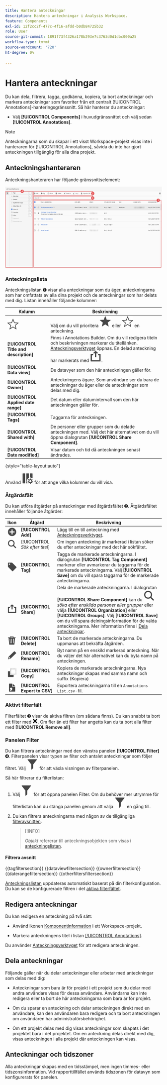 ```yaml
---
title: Hantera anteckningar
description: Hantera anteckningar i Analysis Workspace.
feature: Components
exl-id: 12f2cc2f-477c-4f16-afdd-b0db84725b32
role: User
source-git-commit: 1891f73f4326a178b293e7c3763d0d1dbc000a25
workflow-type: tm+mt
source-wordcount: '720'
ht-degree: 0%

---
```


# Hantera anteckningar

Du kan dela, filtrera, tagga, godkänna, kopiera, ta bort anteckningar och markera anteckningar som favoriter från ett centralt [!UICONTROL Annotations]-hanteringsgränssnitt. Så här hanterar du anteckningar:

* Välj **[!UICONTROL Components]** i huvudgränssnittet och välj sedan **[!UICONTROL Annotations]**.


>[!NOTE]
>
>Anteckningarna som du skapar i ett visst Workspace-projekt visas inte i hanteraren för [!UICONTROL Annotations], såvida du inte har gjort anteckningen tillgänglig för alla dina projekt.
>

## Anteckningshanteraren

Anteckningshanteraren har följande gränssnittselement:

![Anteckningsgränssnitt](assets/annotations-manager.png)

### Anteckningslista

Anteckningslistan ➊ visar alla anteckningar som du äger, anteckningarna som har omfattats av alla dina projekt och de anteckningar som har delats med dig. Listan innehåller följande kolumner:

| Kolumn | Beskrivning |
| --- | --- | 
| ![StarOutline](/help/assets/icons/StarOutline.svg) | Välj om du vill prioritera ![Star](/help/assets/icons/Star.svg) eller ![StarOutline](/help/assets/icons/StarOutline.svg) en anteckning. |
| **[!UICONTROL Title and description]** | Finns i Annotations Builder. Om du vill redigera titeln och beskrivningen markerar du titellänken. [Anteckningsverktyget](/help/components/annotations/create-annotations.md#annotation-builder) öppnas. En delad anteckning har markerats med ![Dela](/help/assets/icons/ShareAlt.svg). |
| **[!UICONTROL Data view]** | De datavyer som den här anteckningen gäller för. |
| **[!UICONTROL Owner]** | Anteckningens ägare. Som användare ser du bara de anteckningar du äger eller de anteckningar som delas med dig. |
| **[!UICONTROL Applied date range]** | Det datum eller datumintervall som den här anteckningen gäller för. |
| **[!UICONTROL Tags]** | Taggarna för anteckningen. |
| **[!UICONTROL Shared with]** | De personer eller grupper som du delade anteckningen med. Välj det här alternativet om du vill öppna dialogrutan **[!UICONTROL Share Component]**. |
| **[!UICONTROL Date modified]** | Visar datum och tid då anteckningen senast ändrades. |

{style="table-layout:auto"}

Använd ![ColumnSetting](/help/assets/icons/ColumnSetting.svg) för att ange vilka kolumner du vill visa.

### Åtgärdsfält

Du kan utföra åtgärder på anteckningar med åtgärdsfältet ➋. Åtgärdsfältet innehåller följande åtgärder:

| Ikon | Åtgärd | Beskrivning |
|:--:|---|---|
| ![AddCircle](/help/assets/icons/AddCircle.svg) | **[!UICONTROL Add]** | Lägg till en till anteckning med [Anteckningsverktyget](create-annotations.md#annotation-builder). |
| ![Sök](/help/assets/icons/Search.svg) | [!UICONTROL *Sök efter titel*] | Om ingen anteckning är markerad i listan söker du efter anteckningar med det här sökfältet. |
| ![Etikett](/help/assets/icons/Label.svg) | **[!UICONTROL Tag]** | Tagga de markerade anteckningarna. I dialogrutan **[!UICONTROL Tag Component]** markerar eller avmarkerar du taggarna för de markerade anteckningarna. Välj **[!UICONTROL Save]** om du vill spara taggarna för de markerade anteckningarna. |
| ![Dela](/help/assets/icons/ShareAlt.svg) | **[!UICONTROL Share]** | Dela de markerade anteckningarna. I dialogrutan **[!UICONTROL Share Component]** kan du ![ söka ](/help/assets/icons/Search.svg) *söka efter enskilda personer eller grupper* eller välja **[!UICONTROL Organization]** eller **[!UICONTROL Groups]**. Välj **[!UICONTROL Save]** om du vill spara delningsinformation för de valda anteckningarna. Mer information finns i [Dela anteckningar](#share-annotations). |
| ![Ta bort](/help/assets/icons/Delete.svg) | **[!UICONTROL Delete]** | Ta bort de markerade anteckningarna. Du uppmanas att bekräfta åtgärden. |
| ![Redigera](/help/assets/icons/Edit.svg) | **[!UICONTROL Rename]** | Byt namn på en enskild markerad anteckning. När du väljer det här alternativet kan du byta namn på anteckningen. |
| ![Kopiera](/help/assets/icons/Copy.svg) | **[!UICONTROL Copy]** | Kopiera de markerade anteckningarna. Nya anteckningar skapas med samma namn och suffix (Kopiera) |
| ![FileCSV](/help/assets/icons/FileCSV.svg) | **[!UICONTROL Export to CSV]** | Exportera anteckningarna till en `Annotations List.csv`-fil. |

### Aktivt filterfält

Filterfältet ➌ visar de aktiva filtren (om sådana finns). Du kan snabbt ta bort ett filter med ![CrossSize75](/help/assets/icons/CrossSize75.svg). Om fler än ett filter har angetts kan du ta bort alla filter med **[!UICONTROL Remove all]**.

### Panelen Filter

Du kan filtrera anteckningar med den vänstra panelen **[!UICONTROL Filter]** ➍. Filterpanelen visar typen av filter och antalet anteckningar som följer filtret. Välj ![Filter](/help/assets/icons/Filter.svg) för att växla visningen av filterpanelen.

Så här filtrerar du filterlistan:

1. Välj ![Filter](/help/assets/icons/Filter.svg) för att öppna panelen Filter. Om du behöver mer utrymme för filterlistan kan du stänga panelen genom att välja ![Filter](/help/assets/icons/Filter.svg) en gång till.
1. Du kan filtrera anteckningarna med någon av de tillgängliga [filteravsnitten](#filter-sections).

   >[!INFO]
   >
   >*Objekt* refererar till anteckningsobjekten som visas i [anteckningslistan](manage-annotations.md#annotations-list).
   > 

#### Filtrera avsnitt

{{tagfiltersection}}
{{dataviewfiltersection}}
{{ownerfiltersection}}
{{daterangefiltersection}}
{{otherfiltersfiltersection}}


[Anteckningslistan](manage-annotations.md#annotations-list) uppdateras automatiskt baserat på din filterkonfiguration. Du kan se de konfigurerade filtren i det [aktiva filterfältet](manage-annotations.md#active-filter-bar).


## Redigera anteckningar

Du kan redigera en anteckning på två sätt:

* Använd ikonen [Komponentinformation](/help/components/use-components-in-workspace.md#component-info) i ett Workspace-projekt.

* Markera anteckningens titel i listan [[!UICONTROL Annotations]](#annotations-list).

Du använder [Anteckningsverktyget](/help/components/annotations/create-annotations.md#annotation-builder) för att redigera anteckningen.

## Dela anteckningar

Följande gäller när du delar anteckningar eller arbetar med anteckningar som delas med dig:

* Anteckningar som bara är för projekt i ett projekt som du delar med andra användare visas för dessa användare. Användarna kan inte redigera eller ta bort de här anteckningarna som bara är för projekt.
* Om du sparar en anteckning och delar anteckningen direkt med en användare, kan den användaren bara redigera och ta bort anteckningen om användaren har administratörsbehörighet.

* Om ett projekt delas med dig visas anteckningar som skapats i det projektet bara i det projektet. Om en anteckning delas direkt med dig, visas anteckningen i alla projekt där anteckningen kan visas.

## Anteckningar och tidszoner

Alla anteckningar skapas med en tidsstämpel, men ingen timmes- eller tidszonsinformation. Vid rapporttillfället används tidszonen för datavyn som konfigurerats för panelen.
